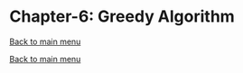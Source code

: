 # Chapter-6: Greedy Algorithm
[Back to main menu](../../README.md)

[Back to main menu](../../README.md)